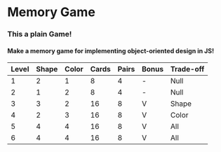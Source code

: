 Memory Game
===
### This a plain Game!
#### Make a memory game for implementing object-oriented design in JS!


| Level | Shape | Color | Cards | Pairs | Bonus | Trade-off |
|-------|-------|-------|-------|-------|-------|-----------| 
| 1     | 2     | 1     | 8     | 4     | -     | Null      |
| 2     | 1     | 2     | 8     | 4     | -     | Null      |
| 3     | 3     | 2     | 16    | 8     | V     | Shape     |
| 4     | 2     | 3     | 16    | 8     | V     | Color     | 
| 5     | 4     | 4     | 16    | 8     | V     | All       | 
| 6     | 4     | 4     | 16    | 8     | V     | All       |